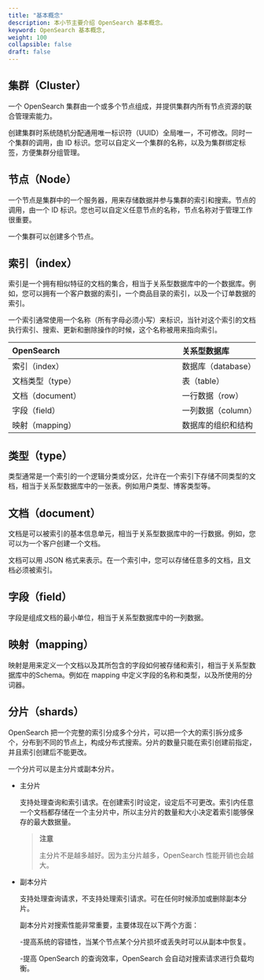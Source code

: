 ```yaml
---
title: "基本概念"
description: 本小节主要介绍 OpenSearch 基本概念。 
keyword: OpenSearch 基本概念, 
weight: 100
collapsible: false
draft: false
---
```




## 集群（Cluster）

一个 OpenSearch 集群由一个或多个节点组成，并提供集群内所有节点资源的联合管理索能力。

创建集群时系统随机分配通用唯一标识符（UUID）全局唯一，不可修改。同时一个集群的调用，由 ID 标识。您可以自定义一个集群的名称，以及为集群绑定标签，方便集群分组管理。

## 节点（Node）

一个节点是集群中的一个服务器，用来存储数据并参与集群的索引和搜索。节点的调用，由一个 ID 标识。您也可以自定义任意节点的名称，节点名称对于管理工作很重要。

一个集群可以创建多个节点。

## 索引（index）

索引是一个拥有相似特征的文档的集合，相当于关系型数据库中的一个数据库。例如，您可以拥有一个客户数据的索引，一个商品目录的索引，以及一个订单数据的索引。

一个索引通常使用一个名称（所有字母必须小写）来标识，当针对这个索引的文档执行索引、搜索、更新和删除操作的时候，这个名称被用来指向索引。

|<span style="display:inline-block;width:330px">OpenSearch</span> |<span style="display:inline-block;width:330px">关系型数据库</span>|
|:----|:----|
|   索引（index）     |  数据库（database）  |
|   文档类型（type）    |  表（table）  |
|   文档（document）  |  一行数据（row）   |
|   字段（field） |  一列数据（column）| 
|   映射（mapping） |  数据库的组织和结构（schema）| 

## 类型（type）

类型通常是一个索引的一个逻辑分类或分区，允许在一个索引下存储不同类型的文档，相当于关系型数据库中的一张表。例如用户类型、博客类型等。

## 文档（document）

文档是可以被索引的基本信息单元，相当于关系型数据库中的一行数据。例如，您可以为一个客户创建一个文档。

文档可以用 JSON 格式来表示。在一个索引中，您可以存储任意多的文档，且文档必须被索引。

## 字段（field）

字段是组成文档的最小单位，相当于关系型数据库中的一列数据。

## 映射（mapping）

映射是用来定义一个文档以及其所包含的字段如何被存储和索引，相当于关系型数据库中的Schema。例如在 mapping 中定义字段的名称和类型，以及所使用的分词器。

## 分片（shards）

OpenSearch 把一个完整的索引分成多个分片，可以把一个大的索引拆分成多个，分布到不同的节点上，构成分布式搜索。分片的数量只能在索引创建前指定，并且索引创建后不能更改。

一个分片可以是主分片或副本分片。

- 主分片

  支持处理查询和索引请求。在创建索引时设定，设定后不可更改。索引内任意一个文档都存储在一个主分片中，所以主分片的数量和大小决定着索引能够保存的最大数据量。

  > **注意**
  >
  > 主分片不是越多越好。因为主分片越多，OpenSearch 性能开销也会越大。

- 副本分片

  支持处理查询请求，不支持处理索引请求。可在任何时候添加或删除副本分片。

  副本分片对搜索性能非常重要，主要体现在以下两个方面：

  -提高系统的容错性，当某个节点某个分片损坏或丢失时可以从副本中恢复。

  -提高 OpenSearch 的查询效率，OpenSearch 会自动对搜索请求进行负载均衡。

<!--## recovery

recovery 是指数据恢复或数据重新分布，OpenSearch 在有节点加入或退出时会根据机器的负载对索引分片进行重新分配，宕机的节点重新启动时也会进行数据恢复。

## gateway

gateway 是指 OpenSearch 索引快照的存储方式，OpenSearch 默认优先将索引存放到内存中，当内存满时再将这些索引持久化存储至本地硬盘。

gateway 对索引快照进行存储，当 OpenSearch 集群关闭再重新启动时就会从 gateway 中读取索引备份数据。OpenSearch 支持多种类型的 gateway，有本地文件系统（默认）、分布式文件系统、Hadoop 的 HDFS 和 对象存储。

## discovery.zen

discovery.zen 是指 OpenSearch 的自动发现节点机制，OpenSearch 是一个基于 p2p 的系统，一般先经过广播寻找存在的节点，再经多播协议进行节点之间的通信，同时也支持点对点的交互。

## Transport

Transport 是指 OpenSearch 内部节点或集群与客户端的交互方式，默认使用 TCP 协议进行交互。

此外，通过插件的方式集成，也支持使用 HTTP 协议（JSON 格式）、thrift、servlet、memcached、zeroMQ 等传输协议进行交互。
-->
